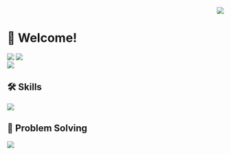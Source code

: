 <div align="right">
<a href="https://hits.seeyoufarm.com"><img src="https://hits.seeyoufarm.com/api/count/incr/badge.svg?url=https%3A%2F%2Fgithub.com%2Fng-lee&count_bg=%2379C83D&title_bg=%23555555&icon=&icon_color=%23E7E7E7&title=hits&edge_flat=false"/></a>
</div>
<div>
  <h1>👋 Welcome!</h1>
  <div>
    <div>
      <a target="_blank" href="mailto:nglee.dev@gmail.com" style="cursor:pointer"><img target="_blank" src="https://img.shields.io/badge/Gmail-EA4335?style=flat-square&logo=Gmail&logoColor=ffffff"/></a>
      <a target="_blank" href="https://ng-lee.github.io/" style="cursor:pointer"><img target="_blank" src="https://img.shields.io/badge/TechBlog-181717?style=flat-square&logo=GitHub&logoColor=ffffff"/></a>
    </div>
    <div>
      <a target="_blank" href="https://career.programmers.co.kr/pr/ng-lee" style="cursor:pointer"><img target="_blank" src="https://img.shields.io/badge/programmers-202B3D?style=flat-square&logoColor=ffffff"/></a>
    </div>
  </div>
  
</div>

<h2>🛠 Skills</h2>
<div>
  <img src="https://skillicons.dev/icons?i=java,spring" />

</div>

<h2>💭 Problem Solving</h2>
<div>
  <a href="https://solved.ac/profile/codeer"><img src="http://mazassumnida.wtf/api/v2/generate_badge?boj=codeer"></a>
</div>

